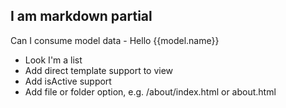 ## I am markdown partial

Can I consume model data - Hello {{model.name}}

- Look I'm a list
- Add direct template support to view
- Add isActive support
- Add file or folder option, e.g. /about/index.html or about.html
